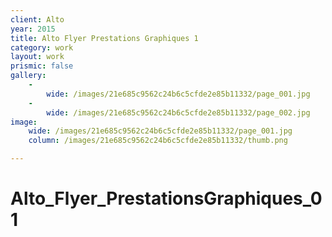 ```yaml
---
client: Alto
year: 2015
title: Alto Flyer Prestations Graphiques 1
category: work
layout: work
prismic: false
gallery:
    -
        wide: /images/21e685c9562c24b6c5cfde2e85b11332/page_001.jpg
    -
        wide: /images/21e685c9562c24b6c5cfde2e85b11332/page_002.jpg
image:
    wide: /images/21e685c9562c24b6c5cfde2e85b11332/page_001.jpg
    column: /images/21e685c9562c24b6c5cfde2e85b11332/thumb.png

---
```

# Alto_Flyer_PrestationsGraphiques_01
